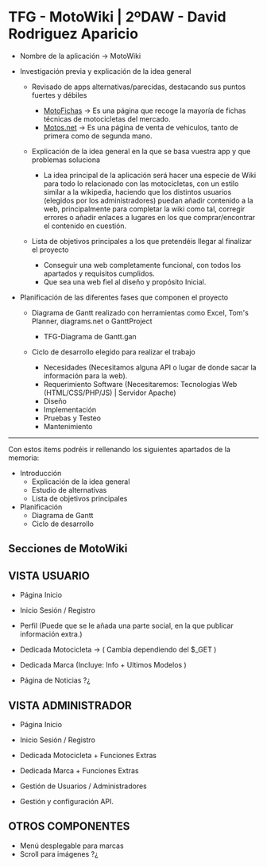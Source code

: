 
# TFG - MotoWiki | 2ºDAW - David Rodriguez Aparicio

- Nombre de la aplicación -> MotoWiki
  
- Investigación previa y explicación de la idea general
    
    - Revisado de apps alternativas/parecidas, destacando sus puntos fuertes y débiles
        -  [MotoFichas](https://www.motofichas.com/) -> Es una página que recoge la mayoría de fichas técnicas de motocicletas del mercado.
        -  [Motos.net](https://motos.coches.net/) -> Es una página de venta de vehiculos, tanto de primera como de segunda mano.
    
    - Explicación de la idea general en la que se basa vuestra app y que problemas soluciona
        -  La idea principal de la aplicación  será hacer una especie de Wiki para todo lo relacionado con las motocicletas, con un estilo similar a la wikipedia, haciendo que los distintos usuarios (elegidos por los administradores) puedan añadir contenido a la web, principalmente para completar la wiki como tal, corregir errores o añadir enlaces a lugares en los que comprar/encontrar el contenido en cuestión.
    
    
    - Lista de objetivos principales a los que pretendéis llegar al finalizar el proyecto
        - Conseguir una web completamente funcional, con todos los apartados y requisitos cumplidos.
        - Que sea una web fiel al diseño y propósito Inicial.
  

- Planificación de las diferentes fases que componen el proyecto
    - Diagrama de Gantt realizado con herramientas como Excel, Tom's Planner, diagrams.net o GanttProject
        - TFG-Diagrama de Gantt.gan
    
    - Ciclo de desarrollo elegido para realizar el trabajo
        -  Necesidades (Necesitamos alguna API o lugar de donde sacar la información para la web).
        -  Requerimiento Software (Necesitaremos: Tecnologias Web (HTML/CSS/PHP/JS) | Servidor Apache)
        -  Diseño
        -  Implementación
        -  Pruebas y Testeo
        -  Mantenimiento

-------------------------------------------------------------------------------

Con estos ítems podréis ir rellenando los siguientes apartados de la memoria:
- Introducción
    - Explicación de la idea general
    - Estudio de alternativas
    - Lista de objetivos principales
- Planificación
    - Diagrama de Gantt
    - Ciclo de desarrollo




  




## Secciones de MotoWiki

## VISTA USUARIO

- Página Inicio

- Inicio Sesión / Registro

- Perfil (Puede que se le añada una parte social, en la que publicar información extra.)

- Dedicada Motocicleta -> ( Cambia dependiendo del $_GET )

- Dedicada Marca (Incluye: Info + Ultimos Modelos )
  
- Página de Noticias ?¿

<!-- Habra mucho juego con las consultas SQL para las busquedas. -->

## VISTA ADMINISTRADOR

- Página Inicio

- Inicio Sesión / Registro

- Dedicada Motocicleta + Funciones Extras
  
- Dedicada Marca + Funciones Extras

- Gestión de Usuarios / Administradores

- Gestión y configuración API.


## OTROS COMPONENTES 

- Menú desplegable para marcas 
- Scroll para imágenes ?¿